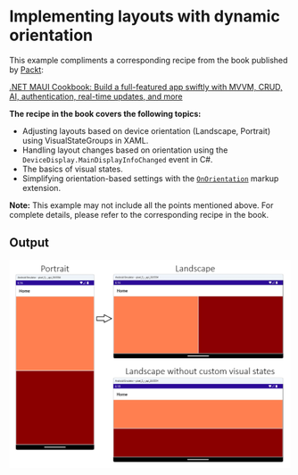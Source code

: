 # Implementing layouts with dynamic orientation
This example compliments a corresponding recipe from the book published by [Packt](https://www.packtpub.com/en-us?utm_source=github):

[.NET MAUI Cookbook: Build a full-featured app swiftly with MVVM, CRUD, AI, authentication, real-time updates, and more](https://www.packtpub.com/en-IT/product/net-maui-cookbook-9781835464625)

**The recipe in the book covers the following topics:**
* Adjusting layouts based on device orientation (Landscape, Portrait) using VisualStateGroups in XAML.
* Handling layout changes based on orientation using the `DeviceDisplay.MainDisplayInfoChanged` event in C#.
* The basics of visual states.
* Simplifying orientation-based settings with the [`OnOrientation`](https://docs.devexpress.com/MAUI/404287/common-concepts/specify-device-specific-settings#xaml-use-the-onorientation-extension) markup extension.

**Note:** This example may not include all the points mentioned above. For complete details, please refer to the corresponding recipe in the book.

## Output
![Landscape layout customization](/Images/Landscape%20layout%20customization.png)

